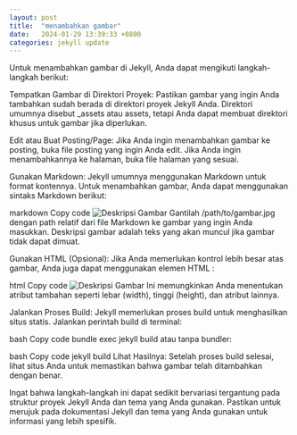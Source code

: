 ```yaml
---
layout: post
title:  "menambahkan gambar"
date:   2024-01-29 13:39:33 +0800
categories: jekyll update
---
```

Untuk menambahkan gambar di Jekyll, Anda dapat mengikuti langkah-langkah berikut:

Tempatkan Gambar di Direktori Proyek:
Pastikan gambar yang ingin Anda tambahkan sudah berada di direktori proyek Jekyll Anda. Direktori umumnya disebut _assets atau assets, tetapi Anda dapat membuat direktori khusus untuk gambar jika diperlukan.

Edit atau Buat Posting/Page:
Jika Anda ingin menambahkan gambar ke posting, buka file posting yang ingin Anda edit. Jika Anda ingin menambahkannya ke halaman, buka file halaman yang sesuai.

Gunakan Markdown:
Jekyll umumnya menggunakan Markdown untuk format kontennya. Untuk menambahkan gambar, Anda dapat menggunakan sintaks Markdown berikut:

markdown
Copy code
![Deskripsi Gambar](assets/image/winda.jpg)
Gantilah /path/to/gambar.jpg dengan path relatif dari file Markdown ke gambar yang ingin Anda masukkan. Deskripsi gambar adalah teks yang akan muncul jika gambar tidak dapat dimuat.

Gunakan HTML (Opsional):
Jika Anda memerlukan kontrol lebih besar atas gambar, Anda juga dapat menggunakan elemen HTML <img>:

html
Copy code
<img src="/path/to/gambar.jpg" alt="Deskripsi Gambar">
Ini memungkinkan Anda menentukan atribut tambahan seperti lebar (width), tinggi (height), dan atribut lainnya.

Jalankan Proses Build:
Jekyll memerlukan proses build untuk menghasilkan situs statis. Jalankan perintah build di terminal:

bash
Copy code
bundle exec jekyll build
atau tanpa bundler:

bash
Copy code
jekyll build
Lihat Hasilnya:
Setelah proses build selesai, lihat situs Anda untuk memastikan bahwa gambar telah ditambahkan dengan benar.

Ingat bahwa langkah-langkah ini dapat sedikit bervariasi tergantung pada struktur proyek Jekyll Anda dan tema yang Anda gunakan. Pastikan untuk merujuk pada dokumentasi Jekyll dan tema yang Anda gunakan untuk informasi yang lebih spesifik.






